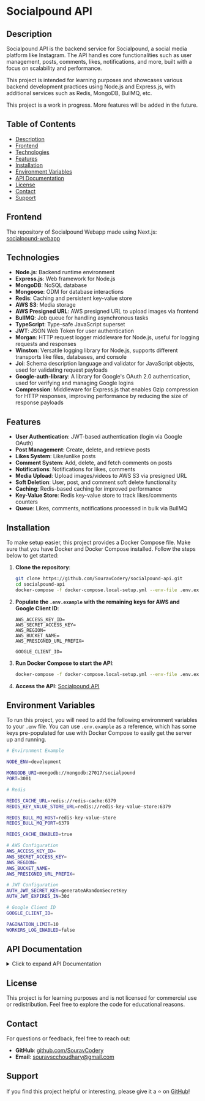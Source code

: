 # Socialpound API

## Description

Socialpound API is the backend service for Socialpound, a social media platform like Instagram. The API handles core functionalities such as user management, posts, comments, likes, notifications, and more, built with a focus on scalability and performance.

This project is intended for learning purposes and showcases various backend development practices using Node.js and Express.js, with additional services such as Redis, MongoDB, BullMQ, etc.

This project is a work in progress. More features will be added in the future.

## Table of Contents

- [Description](#description)
- [Frontend](#frontend)
- [Technologies](#technologies)
- [Features](#features)
- [Installation](#installation)
- [Environment Variables](#environment-variables)
- [API Documentation](#api-documentation)
- [License](#license)
- [Contact](#contact)
- [Support](#support)

## Frontend

The repository of Socialpound Webapp made using Next.js:  
[socialpound-webapp](https://github.com/SouravCodery/socialpound-webapp)

## Technologies

- **Node.js**: Backend runtime environment
- **Express.js**: Web framework for Node.js
- **MongoDB**: NoSQL database
- **Mongoose**: ODM for database interactions
- **Redis**: Caching and persistent key-value store
- **AWS S3**: Media storage
- **AWS Presigned URL**: AWS presigned URL to upload images via frontend
- **BullMQ**: Job queue for handling asynchronous tasks
- **TypeScript**: Type-safe JavaScript superset
- **JWT**: JSON Web Token for user authentication
- **Morgan**: HTTP request logger middleware for Node.js, useful for logging requests and responses
- **Winston**: Versatile logging library for Node.js, supports different transports like files, databases, and console
- **Joi**: Schema description language and validator for JavaScript objects, used for validating request payloads
- **Google-auth-library**: A library for Google's OAuth 2.0 authentication, used for verifying and managing Google logins
- **Compression**: Middleware for Express.js that enables Gzip compression for HTTP responses, improving performance by reducing the size of response payloads

## Features

- **User Authentication**: JWT-based authentication (login via Google OAuth)
- **Post Management**: Create, delete, and retrieve posts
- **Likes System**: Like/unlike posts
- **Comment System**: Add, delete, and fetch comments on posts
- **Notifications**: Notifications for likes, comments
- **Media Upload**: Upload images/videos to AWS S3 via presigned URL
- **Soft Deletion**: User, post, and comment soft delete functionality
- **Caching**: Redis-based caching for improved performance
- **Key-Value Store**: Redis key-value store to track likes/comments counters
- **Queue**: Likes, comments, notifications processed in bulk via BullMQ

## Installation

To make setup easier, this project provides a Docker Compose file. Make sure that you have Docker and Docker Compose installed. Follow the steps below to get started:

1. **Clone the repository**:

   ```bash
   git clone https://github.com/SouravCodery/socialpound-api.git
   cd socialpound-api
   docker-compose -f docker-compose.local-setup.yml --env-file .env.example up --build
   ```

2. **Populate the `.env.example` with the remaining keys for AWS and Google Client ID**:

   ```
   AWS_ACCESS_KEY_ID=
   AWS_SECRET_ACCESS_KEY=
   AWS_REGION=
   AWS_BUCKET_NAME=
   AWS_PRESIGNED_URL_PREFIX=

   GOOGLE_CLIENT_ID=
   ```

3. **Run Docker Compose to start the API**:

   ```bash
   docker-compose -f docker-compose.local-setup.yml --env-file .env.example up --build
   ```

4. **Access the API**:
   [Socialpound API](http://localhost:3001)

## Environment Variables

To run this project, you will need to add the following environment variables to your `.env` file. You can use `.env.example` as a reference, which has some keys pre-populated for use with Docker Compose to easily get the server up and running.

```bash
# Environment Example

NODE_ENV=development

MONGODB_URI=mongodb://mongodb:27017/socialpound
PORT=3001

# Redis

REDIS_CACHE_URL=redis://redis-cache:6379
REDIS_KEY_VALUE_STORE_URL=redis://redis-key-value-store:6379

REDIS_BULL_MQ_HOST=redis-key-value-store
REDIS_BULL_MQ_PORT=6379

REDIS_CACHE_ENABLED=true

# AWS Configuration
AWS_ACCESS_KEY_ID=
AWS_SECRET_ACCESS_KEY=
AWS_REGION=
AWS_BUCKET_NAME=
AWS_PRESIGNED_URL_PREFIX=

# JWT Configuration
AUTH_JWT_SECRET_KEY=generateARandomSecretKey
AUTH_JWT_EXPIRES_IN=30d

# Google Client ID
GOOGLE_CLIENT_ID=

PAGINATION_LIMIT=10
WORKERS_LOG_ENABLED=false
```

## API Documentation

<details>
  <summary>Click to expand API Documentation</summary>

### User Endpoints

**sign-in**

- Method: `POST`
- URL: `{{rootUrl}}/v1/user/sign-in`
- Request Body:

```json
{
  "signedUserDataJWT": "{{signedUserDataJWTGoogle}}"
}
```

**getUserByUsername**

- Method: `GET`
- URL: `{{rootUrl}}/v1/user/souravscchoudhary`

**deleteUser**

- Method: `DELETE`
- URL: `{{rootUrl}}/v1/user`

### Post Endpoints

**createPost**

- Method: `POST`
- URL: `{{rootUrl}}/v1/post`
- Request Body:

```json
{
  "content": [
    {
      "type": "image",
      "url": "https://example.com/image.jpg",
      "aspectRatio": 1
    }
  ],
  "caption": "This is a sample caption."
}
```

**getAllPosts**

- Method: `GET`
- URL: `{{rootUrl}}/v1/post?cursor=66ec5ae6ec50b3ad7e420bb3`

**getPostsByUserId**

- Method: `GET`
- URL: `{{rootUrl}}/v1/post/:userId?cursor=66ec5ae6ec50b3ad7e420bb3`

**deletePostById**

- Method: `DELETE`
- URL: `{{rootUrl}}/v1/post/:postId`

### Comment Endpoints

**addComment**

- Method: `POST`
- URL: `{{rootUrl}}/v1/comment`
- Request Body:

```json
{
  "commentOn": "Post",
  "post": "66b28d6ae36a984431d2aa83",
  "parentComment": null,
  "text": "This is a comment on a post."
}
```

**getCommentsByPostId**

- Method: `POST`
- URL: `{{rootUrl}}/v1/comment/post/:postId?cursor=66b9beb124f866b5162bcb6f`

**deleteCommentById**

- Method: `DELETE`
- URL: `{{rootUrl}}/v1/comment/:commentId`

### Likes Endpoints

**likePostOrComment**

- Method: `POST`
- URL: `{{rootUrl}}/v1/like`
- Request Body:

```json
{
  "likeOn": "Post",
  "post": "66b28d6ae36a984431d2aa83"
}
```

**getPostsLikedByUser**

- Method: `GET`
- URL: `{{rootUrl}}/v1/like/post/:postId?cursor=66b9beb124f866b5162bcb6f`

**unlikePost**

- Method: `DELETE`
- URL: `{{rootUrl}}/v1/like/post/:postId`

**getLikesByPostId**

- Method: `GET`
- URL: `{{rootUrl}}/v1/like/post/:postId`

### Notification Endpoints

**addMarkNotificationAsRead**

- Method: `PATCH`
- URL: `{{rootUrl}}/v1/notification/:notificationId`

**getNotificationsByUser**

- Method: `GET`
- URL: `{{rootUrl}}/v1/notification`

</details>

## License

This project is for learning purposes and is not licensed for commercial use or redistribution. Feel free to explore the code for educational reasons.

## Contact

For questions or feedback, feel free to reach out:

- **GitHub**: [github.com/SouravCodery](https://github.com/SouravCodery)
- **Email**: souravscchoudhary@gmail.com

## Support

If you find this project helpful or interesting, please give it a ⭐ on [GitHub](https://github.com/SouravCodery/socialpound-api)!
